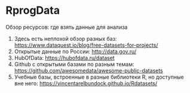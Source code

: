 # RprogData

Обзор ресурсов: где взять данные для анализа

1. Здесь есть неплохой обзор разных баз: https://www.dataquest.io/blog/free-datasets-for-projects/
2. Открытые данные по России: http://data.gov.ru/
3. HubOfData: https://hubofdata.ru/dataset
4. Github с открытыми базами по разным темам: https://github.com/awesomedata/awesome-public-datasets
5. Учебные базы, встроенные в разные библиотеки R, но доступные вне него: https://vincentarelbundock.github.io/Rdatasets/